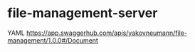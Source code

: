 # file-management-server
YAML
https://app.swaggerhub.com/apis/yakovneumann/file-management/1.0.0#/Document
